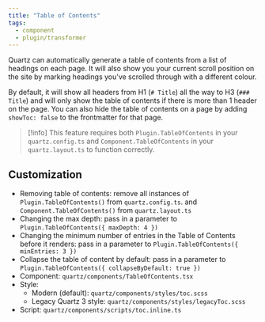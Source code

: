 ```yaml
---
title: "Table of Contents"
tags:
  - component
  - plugin/transformer
---
```


Quartz can automatically generate a table of contents from a list of headings on each page. It will also show you your current scroll position on the site by marking headings you've scrolled through with a different colour.

By default, it will show all headers from H1 (`# Title`) all the way to H3 (`### Title`) and will only show the table of contents if there is more than 1 header on the page.
You can also hide the table of contents on a page by adding `showToc: false` to the frontmatter for that page.

> [!info]
> This feature requires both `Plugin.TableOfContents` in your `quartz.config.ts` and `Component.TableOfContents` in your `quartz.layout.ts` to function correctly.

## Customization

- Removing table of contents: remove all instances of `Plugin.TableOfContents()` from `quartz.config.ts`. and `Component.TableOfContents()` from `quartz.layout.ts`
- Changing the max depth: pass in a parameter to `Plugin.TableOfContents({ maxDepth: 4 })`
- Changing the minimum number of entries in the Table of Contents before it renders: pass in a parameter to `Plugin.TableOfContents({ minEntries: 3 })`
- Collapse the table of content by default: pass in a parameter to `Plugin.TableOfContents({ collapseByDefault: true })`
- Component: `quartz/components/TableOfContents.tsx`
- Style:
  - Modern (default): `quartz/components/styles/toc.scss`
  - Legacy Quartz 3 style: `quartz/components/styles/legacyToc.scss`
- Script: `quartz/components/scripts/toc.inline.ts`
